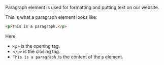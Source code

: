Paragraph element is used for formatting and putting text on our website.

This is what a paragraph element looks like:

```html
<p>This is a paragraph.</p>
```

Here,
- `<p>` is the opening tag.
- `</p>` is the closing tag.
- `This is a paragraph.`is the content of the `p` element.